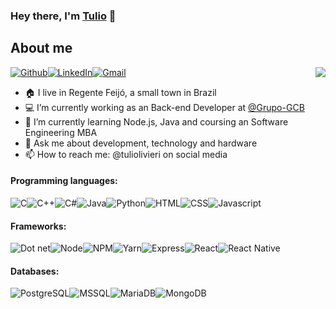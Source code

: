 ### Hey there, I'm [Tulio](https://tuliolivieri.github.io/) 👋

## About me

<img align="right" src="images/r_536209_rcy6p.gif" />

<a href="https://github.com/Tuliolivieri"><img alt="Github" src="https://img.shields.io/badge/GitHub-100000?style=for-the-badge&logo=github&logoColor=white" /></a><a href="https://www.linkedin.com/in/tuliolivieri/"><img alt="LinkedIn" src="https://img.shields.io/badge/LinkedIn-0077B5?style=for-the-badge&logo=linkedin&logoColor=white" /></a><a href="mailto:tuliolivieri@gmail.com"><img alt="Gmail" src="https://img.shields.io/badge/Gmail-D14836?style=for-the-badge&logo=gmail&logoColor=white" /></a>

<!--
I live in Regente Feijó, a small town in São Paulo, Brazil. I'm currently working as an Instructor at Trybe, in the Computer Science module. In the development market, I worked for 5 months with ASP.NET web development. I'm currentrly learning more about Python. If you want to talk to me, search for @tuliolivieri on social media.
-->


- 🏠 I live in Regente Feijó, a small town in Brazil
- 💻 I’m currently working as an Back-end Developer at [@Grupo-GCB](https://gcbinvestimentos.com) 
- 🌱 I’m currently learning Node.js, Java and coursing an Software Engineering MBA 
- 💬 Ask me about development, technology and hardware
- 📫 How to reach me: @tuliolivieri on social media


#### Programming languages:
<img alt="C" src="https://img.shields.io/badge/C-00599C?style=for-the-badge&logo=c&logoColor=white" /><img alt="C++" src="https://img.shields.io/badge/C%2B%2B-00599C?style=for-the-badge&logo=c%2B%2B&logoColor=white" /><img alt="C#" src="https://img.shields.io/badge/C%23-239120?style=for-the-badge&logo=c-sharp&logoColor=white" /><img alt="Java" src="https://img.shields.io/badge/Java-ED8B00?style=for-the-badge&logo=java&logoColor=white" /><img alt="Python" src="https://img.shields.io/badge/Python-FFD43B?style=for-the-badge&logo=python&logoColor=darkgreen" /><img alt="HTML" src="https://img.shields.io/badge/HTML5-E34F26?style=for-the-badge&logo=html5&logoColor=white" /><img alt="CSS" src="https://img.shields.io/badge/CSS3-1572B6?style=for-the-badge&logo=css3&logoColor=white" /><img alt="Javascript" src="https://img.shields.io/badge/JavaScript-323330?style=for-the-badge&logo=javascript&logoColor=F7DF1E" />

#### Frameworks:
<img alt="Dot net" src="https://img.shields.io/badge/.NET-512BD4?style=for-the-badge&logo=dotnet&logoColor=white" /><img alt="Node" src="https://img.shields.io/badge/Node.js-339933?style=for-the-badge&logo=nodedotjs&logoColor=white" /><img alt="NPM" src="https://img.shields.io/badge/npm-CB3837?style=for-the-badge&logo=npm&logoColor=white" /><img alt="Yarn" src="https://img.shields.io/badge/Yarn-2C8EBB?style=for-the-badge&logo=yarn&logoColor=white" /><img alt="Express" src="https://img.shields.io/badge/Express.js-000000?style=for-the-badge&logo=express&logoColor=white" /><img alt="React" src="https://img.shields.io/badge/React-20232A?style=for-the-badge&logo=react&logoColor=61DAFB" /><img alt="React Native" src="https://img.shields.io/badge/React_Native-20232A?style=for-the-badge&logo=react&logoColor=61DAFB" />

#### Databases:
<img alt="PostgreSQL" src="https://img.shields.io/badge/PostgreSQL-316192?style=for-the-badge&logo=postgresql&logoColor=white" /><img alt="MSSQL" src="https://img.shields.io/badge/Microsoft%20SQL%20Server-CC2927?style=for-the-badge&" /><img alt="MariaDB" src="https://img.shields.io/badge/MariaDB-003545?style=for-the-badge&logo=mariadb&logoColor=white" /><img alt="MongoDB" src="https://img.shields.io/badge/MongoDB-white?style=for-the-badge&logo=mongodb&logoColor=4EA94B" />

<!--[![Top Langs](https://github-readme-stats.vercel.app/api/top-langs/?username=Tuliolivieri&theme=chartreuse-dark&layout=compact)](https://github.com/anuraghazra/github-readme-stats)
[![Tulio Olivieri GitHub stats](https://github-readme-stats.vercel.app/api?username=Tuliolivieri&count_private=true&show_icons=true&theme=chartreuse-dark)](https://github.com/anuraghazra/github-readme-stats)
-->
